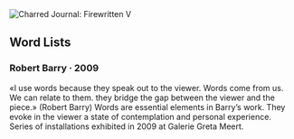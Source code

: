<div class="artwork-of-the-day">
  <div class="container">
    <div class="img-wrapper">
      <img
        src="https://uploads8.wikiart.org/images/robert-barry/word-lists-2009.jpg!Large.jpg"
        alt="Charred Journal: Firewritten V" />
    </div>
    <div class="artwork-detail">
      <div class="artwork-origin"> 
        <h2 class="artwork-name">Word Lists</h2>
        <h3 class="artist">
          Robert Barry
                    ·  2009
        </h3>
      </div>
      <p class="description">
        <span class="artwork-description-text ng-binding" ng-bind-html="viewModel.ArtworkOfTheDay.Description | unsafe">«I use words because they speak out to the viewer. Words come from us. We can relate to them. they bridge the gap between the viewer and the piece.» (Robert Barry) Words are essential elements in Barry’s work. They evoke in the viewer a state of contemplation and personal experience. Series of installations exhibited in 2009 at Galerie Greta Meert.</span>
                        <div class="text-shadow-container ng-hide" ng-show="showShadow"></div>
      </p>
    </div>
  </div>

</div>

